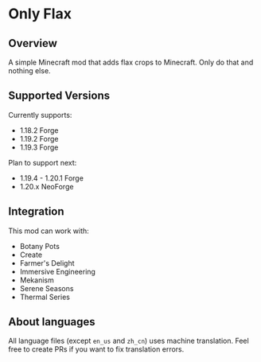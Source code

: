 # Only Flax

## Overview

A simple Minecraft mod that adds flax crops to Minecraft. Only do that and nothing else.

## Supported Versions

Currently supports:

- 1.18.2 Forge
- 1.19.2 Forge
- 1.19.3 Forge

Plan to support next:

- 1.19.4 - 1.20.1 Forge
- 1.20.x NeoForge

## Integration

This mod can work with:

- Botany Pots
- Create
- Farmer's Delight
- Immersive Engineering
- Mekanism
- Serene Seasons
- Thermal Series

## About languages

All language files (except `en_us` and `zh_cn`) uses machine translation. Feel free to create PRs if you want to fix translation errors.
